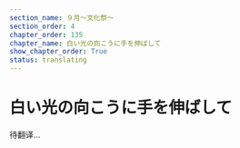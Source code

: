 ```yaml
---
section_name: ９月～文化祭～
section_order: 4
chapter_order: 135
chapter_name: 白い光の向こうに手を伸ばして
show_chapter_order: True
status: translating
---
```


# 白い光の向こうに手を伸ばして
待翻译...
